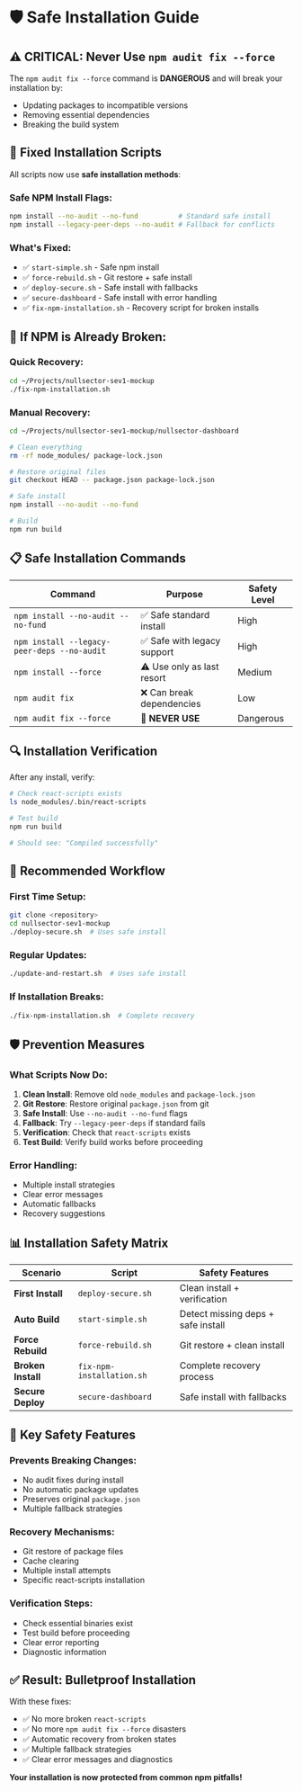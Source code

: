 # 🛡️ Safe Installation Guide

## **⚠️ CRITICAL: Never Use `npm audit fix --force`**

The `npm audit fix --force` command is **DANGEROUS** and will break your installation by:
- Updating packages to incompatible versions
- Removing essential dependencies
- Breaking the build system

## **🔧 Fixed Installation Scripts**

All scripts now use **safe installation methods**:

### **Safe NPM Install Flags:**
```bash
npm install --no-audit --no-fund          # Standard safe install
npm install --legacy-peer-deps --no-audit # Fallback for conflicts
```

### **What's Fixed:**
- ✅ `start-simple.sh` - Safe npm install
- ✅ `force-rebuild.sh` - Git restore + safe install
- ✅ `deploy-secure.sh` - Safe install with fallbacks
- ✅ `secure-dashboard` - Safe install with error handling
- ✅ `fix-npm-installation.sh` - Recovery script for broken installs

## **🚨 If NPM is Already Broken:**

### **Quick Recovery:**
```bash
cd ~/Projects/nullsector-sev1-mockup
./fix-npm-installation.sh
```

### **Manual Recovery:**
```bash
cd ~/Projects/nullsector-sev1-mockup/nullsector-dashboard

# Clean everything
rm -rf node_modules/ package-lock.json

# Restore original files
git checkout HEAD -- package.json package-lock.json

# Safe install
npm install --no-audit --no-fund

# Build
npm run build
```

## **📋 Safe Installation Commands**

| Command | Purpose | Safety Level |
|---------|---------|--------------|
| `npm install --no-audit --no-fund` | ✅ Safe standard install | High |
| `npm install --legacy-peer-deps --no-audit` | ✅ Safe with legacy support | High |
| `npm install --force` | ⚠️ Use only as last resort | Medium |
| `npm audit fix` | ❌ Can break dependencies | Low |
| `npm audit fix --force` | 🚨 **NEVER USE** | Dangerous |

## **🔍 Installation Verification**

After any install, verify:
```bash
# Check react-scripts exists
ls node_modules/.bin/react-scripts

# Test build
npm run build

# Should see: "Compiled successfully"
```

## **🚀 Recommended Workflow**

### **First Time Setup:**
```bash
git clone <repository>
cd nullsector-sev1-mockup
./deploy-secure.sh  # Uses safe install
```

### **Regular Updates:**
```bash
./update-and-restart.sh  # Uses safe install
```

### **If Installation Breaks:**
```bash
./fix-npm-installation.sh  # Complete recovery
```

## **🛡️ Prevention Measures**

### **What Scripts Now Do:**
1. **Clean Install**: Remove old `node_modules` and `package-lock.json`
2. **Git Restore**: Restore original `package.json` from git
3. **Safe Install**: Use `--no-audit --no-fund` flags
4. **Fallback**: Try `--legacy-peer-deps` if standard fails
5. **Verification**: Check that `react-scripts` exists
6. **Test Build**: Verify build works before proceeding

### **Error Handling:**
- Multiple install strategies
- Clear error messages
- Automatic fallbacks
- Recovery suggestions

## **📊 Installation Safety Matrix**

| Scenario | Script | Safety Features |
|----------|--------|-----------------|
| **First Install** | `deploy-secure.sh` | Clean install + verification |
| **Auto Build** | `start-simple.sh` | Detect missing deps + safe install |
| **Force Rebuild** | `force-rebuild.sh` | Git restore + clean install |
| **Broken Install** | `fix-npm-installation.sh` | Complete recovery process |
| **Secure Deploy** | `secure-dashboard` | Safe install with fallbacks |

## **🎯 Key Safety Features**

### **Prevents Breaking Changes:**
- No audit fixes during install
- No automatic package updates
- Preserves original `package.json`
- Multiple fallback strategies

### **Recovery Mechanisms:**
- Git restore of package files
- Cache clearing
- Multiple install attempts
- Specific react-scripts installation

### **Verification Steps:**
- Check essential binaries exist
- Test build before proceeding
- Clear error reporting
- Diagnostic information

## **✅ Result: Bulletproof Installation**

With these fixes:
- ✅ No more broken `react-scripts`
- ✅ No more `npm audit fix --force` disasters
- ✅ Automatic recovery from broken states
- ✅ Multiple fallback strategies
- ✅ Clear error messages and diagnostics

**Your installation is now protected from common npm pitfalls!**
